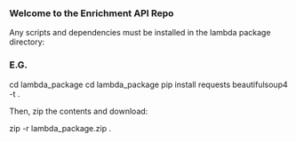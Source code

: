 ### Welcome to the Enrichment API Repo

Any scripts and dependencies must be installed in the lambda package directory:

### E.G.

cd lambda_package
cd lambda_package
pip install requests beautifulsoup4 -t .

Then, zip the contents and download:

zip -r lambda_package.zip .